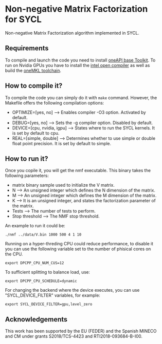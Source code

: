 # Non-negative Matrix Factorization for SYCL
Non-negative Matrix Factorization algorithm implemented in SYCL.

## Requirements
To compile and launch the code you need to install [oneAPI base Toolkit](https://software.intel.com/content/www/us/en/develop/tools/oneapi.html). To run on Nvidia GPUs you have to install the [intel open compiler](https://github.com/intel/llvm) as well as build the [oneMKL toolchain](https://github.com/oneapi-src/oneMKL).

## How to compile it?
To compile the code you can simply do it with `make` command. However, the Makefile offers the following compilation options:

* OPTIMIZE=[yes, no] --> Enables compiler -O3 option. Activated by default.
* DEBUG=[yes, no] --> Sets the -g compiler option. Disabled by default.
* DEVICE=[cpu, nvidia, igpu] --> States where to run the SYCL kernels. It is set by default to cpu.
* REAL=[simple, double] --> Determines whether to use simple or double float point precision. It is set by default to simple.

## How to run it?
Once you copile it, you will get the nmf executable. This binary takes the following parameters:

* matrix binary sample used to initialize the V matrix.
* N --> An unsigned integer which defines the N dimension of the matrix.
* M --> An unsigned integer which defines the M dimension of the matrix.
* K --> It is an unsigned integer, and states the factorization parameter of the matrix.
* Tests --> The number of tests to perform.
* Stop threshold --> The NMF stop threshold.

An example to run it could be:

`./nmf ../data/V.bin 1000 500 4 1 10`

Running on a hyper-threding CPU could reduce performance, to disable it you can use the following variable set to the number of phisical cores on the CPU.

`export DPCPP_CPU_NUM_CUS=12`

To sufficient splitting to balance load, use:

`export DPCPP_CPU_SCHEDULE=dynamic`

For changing the backend where the device executes, you can use "SYCL_DEVICE_FILTER" variables, for example:

`export SYCL_DEVICE_FILTER=gpu,level_zero`

## Acknowledgements

This work has been supported by the EU (FEDER) and the Spanish MINECO and CM under grants S2018/TCS-4423 and RTI2018-093684-B-I00.
